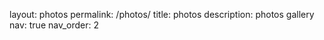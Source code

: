 layout: photos
permalink: /photos/
title: photos
description: photos gallery
nav: true
nav_order: 2
